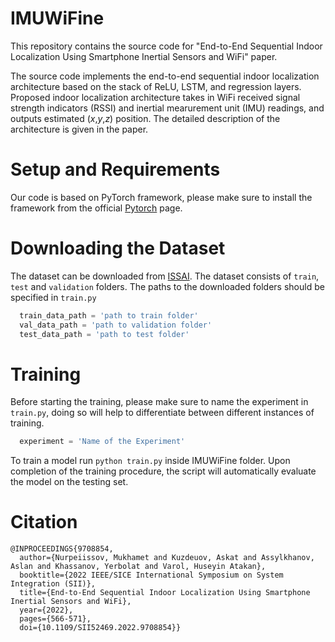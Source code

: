 # IMUWiFine

This repository contains the source code for "End-to-End Sequential Indoor Localization Using Smartphone Inertial Sensors and WiFi" paper. 

The source code implements the end-to-end sequential indoor localization architecture based on the stack of ReLU, LSTM, and regression layers.
Proposed indoor localization architecture takes in WiFi received signal strength indicators (RSSI) and inertial mearurement unit (IMU) readings, and outputs estimated (*x*,*y*,*z*) position.
The detailed description of the architecture is given in the paper. 

# Setup and Requirements

Our code is based on PyTorch framework, please make sure to install the framework from the official [Pytorch](https://pytorch.org/) page.  


# Downloading the Dataset

The dataset can be downloaded from [ISSAI](https://huggingface.co/datasets/issai/IMUWiFine). The dataset consists of `train`, `test` and `validation` folders. The paths to the downloaded folders should be specified in `train.py` 

```python
  train_data_path = 'path to train folder'
  val_data_path = 'path to validation folder'
  test_data_path = 'path to test folder'
```


# Training

Before starting the training, please make sure to name the experiment in `train.py`, doing so will help to differentiate between different instances of training.
```python 
  experiment = 'Name of the Experiment'
```
To train a model run `python train.py` inside IMUWiFine folder. Upon completion of the training procedure, the script will automatically evaluate the model on the testing set. 


# Citation
```
@INPROCEEDINGS{9708854,
  author={Nurpeiissov, Mukhamet and Kuzdeuov, Askat and Assylkhanov, Aslan and Khassanov, Yerbolat and Varol, Huseyin Atakan},
  booktitle={2022 IEEE/SICE International Symposium on System Integration (SII)}, 
  title={End-to-End Sequential Indoor Localization Using Smartphone Inertial Sensors and WiFi}, 
  year={2022},
  pages={566-571},
  doi={10.1109/SII52469.2022.9708854}}
```
